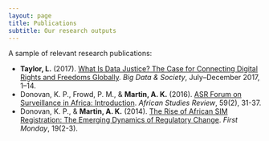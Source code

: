 ```yaml
---
layout: page
title: Publications
subtitle: Our research outputs
---
```


A sample of relevant research publications:
- <b>Taylor, L.</b> (2017). <a href="https://doi.org/10.1177/2053951717736335" target="_blank"> What Is Data Justice? The Case for Connecting Digital Rights and Freedoms Globally</a>. <i>Big Data & Society</i>, July–December 2017, 1–14.
- Donovan, K. P., Frowd, P. M., & <b>Martin, A. K.</b> (2016). <a href="https://doi.org/10.1017/asr.2016.35" target="_blank"> ASR Forum on Surveillance in Africa: Introduction</a>. <i>African Studies Review</i>, 59(2), 31-37.
- Donovan, K. P., & <b>Martin, A. K.</b> (2014). <a href="http://dx.doi.org/10.5210/fm.v19i2.4351" target="_blank">The Rise of African SIM Registration: The Emerging Dynamics of Regulatory Change</a>. <i>First Monday</i>, 19(2-3).
